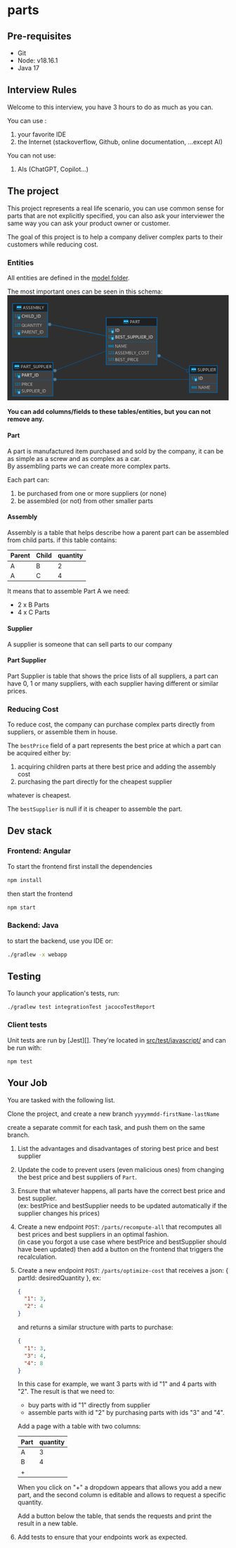 # parts

## Pre-requisites

- Git
- Node: v18.16.1
- Java 17

## Interview Rules

Welcome to this interview, you have 3 hours to do as much as you can.

You can use :

1. your favorite IDE
2. the Internet (stackoverflow, Github, online documentation, ...except AI)

You can not use:

1. AIs (ChatGPT, Copilot...)

## The project

This project represents a real life scenario, you can use common sense for parts that are not explicitly specified,
you can also ask your interviewer the same way you can ask your product owner or customer.

The goal of this project is to help a company deliver complex parts to their customers while reducing cost.

### Entities

All entities are defined in the [model folder](src/main/java/com/tailosoft/interview/parts/domain).

The most important ones can be seen in this schema:  
![schema.png](schema.png)

**You can add columns/fields to these tables/entities, but you can not remove any.**

#### Part

A part is manufactured item purchased and sold by the company, it can be as simple as a screw and as complex as a car.  
By assembling parts we can create more complex parts.

Each part can:

1. be purchased from one or more suppliers (or none)
2. be assembled (or not) from other smaller parts

#### Assembly

Assembly is a table that helps describe how a parent part can be assembled from child parts.
if this table contains:

| Parent | Child | quantity |
| ------ | ----- | -------- |
| A      | B     | 2        |
| A      | C     | 4        |

It means that to assemble Part A we need:

- 2 x B Parts
- 4 x C Parts

#### Supplier

A supplier is someone that can sell parts to our company

#### Part Supplier

Part Supplier is table that shows the price lists of all suppliers, a part can have 0, 1 or many suppliers,
with each supplier having different or similar prices.

### Reducing Cost

To reduce cost, the company can purchase complex parts directly from suppliers, or assemble them in house.

The `bestPrice` field of a part represents the best price at which a part can be acquired either by:

1. acquiring children parts at there best price and adding the assembly cost
2. purchasing the part directly for the cheapest supplier

whatever is cheapest.

The `bestSupplier` is null if it is cheaper to assemble the part.

## Dev stack

### Frontend: Angular

To start the frontend first install the dependencies

```bash
npm install
```

then start the frontend

```bash
npm start
```

### Backend: Java

to start the backend, use you IDE or:

```bash
./gradlew -x webapp
```

## Testing

To launch your application's tests, run:

```
./gradlew test integrationTest jacocoTestReport
```

### Client tests

Unit tests are run by [Jest][]. They're located in [src/test/javascript/](src/test/javascript/) and can be run with:

```
npm test
```

## Your Job

You are tasked with the following list.

Clone the project, and create a new branch `yyyymmdd-firstName-lastName`

create a separate commit for each task, and push them on the same branch.

1. List the advantages and disadvantages of storing best price and best supplier

2. Update the code to prevent users (even malicious ones) from changing the best price and best suppliers of `Part`.

3. Ensure that whatever happens, all parts have the correct best price and best supplier.  
   (ex: bestPrice and bestSupplier needs to be updated automatically if the supplier changes his prices)

4. Create a new endpoint `POST`: `/parts/recompute-all` that recomputes all best prices and best suppliers in an optimal fashion.  
   (in case you forgot a use case where bestPrice and bestSupplier should have been updated) then add a button on the frontend that triggers the recalculation.

5. Create a new endpoint `POST`: `/parts/optimize-cost` that receives a json: { partId: desiredQuantity }, ex:

   ```json
   {
     "1": 3,
     "2": 4
   }
   ```

   and returns a similar structure with parts to purchase:

   ```json
   {
     "1": 3,
     "3": 4,
     "4": 8
   }
   ```

   In this case for example, we want 3 parts with id "1" and 4 parts with "2".
   The result is that we need to:

   - buy parts with id "1" directly from supplier
   - assemble parts with id "2" by purchasing parts with ids "3" and "4".

   Add a page with a table with two columns:

   | Part | quantity |
   | ---- | -------- |
   | A    | 3        |
   | B    | 4        |
   | +    |          |

   When you click on "+" a dropdown appears that allows you add a new part, and the second column is editable and allows to request a specific quantity.

   Add a button below the table, that sends the requests and print the result in a new table.

6. Add tests to ensure that your endpoints work as expected.

